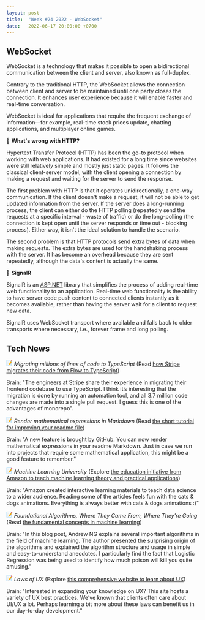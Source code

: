 ```yaml
---
layout: post
title:  "Week #24 2022 - WebSocket"
date:   2022-06-17 20:00:00 +0700
---
```


## WebSocket

WebSocket is a technology that makes it possible to open a bidirectional communication between the client and server, also known as full-duplex.

Contrary to the traditional HTTP, the WebSocket allows the connection between client and server to be maintained until one party closes the connection. It enhances user experience because it will enable faster and real-time conversation.

WebSocket is ideal for applications that require the frequent exchange of information—for example, real-time stock prices update, chatting applications, and multiplayer online games.

📗 __What's wrong with HTTP?__

Hypertext Transfer Protocol (HTTP) has been the go-to protocol when working with web applications. It had existed for a long time since websites were still relatively simple and mostly just static pages. It follows the classical client-server model, with the client opening a connection by making a request and waiting for the server to send the response.

The first problem with HTTP is that it operates unidirectionally, a one-way communication. If the client doesn't make a request, it will not be able to get updated information from the server. If the server does a long-running process, the client can either do the HTTP polling (repeatedly send the requests at a specific interval - waste of traffic) or do the long-polling (the connection is kept open until the server responds or time out - blocking process). Either way, it isn't the ideal solution to handle the scenario.

The second problem is that HTTP protocols send extra bytes of data when making requests. The extra bytes are used for the handshaking process with the server. It has become an overhead because they are sent repeatedly, although the data's content is actually the same.

📗 __SignalR__

SignalR is an [ASP.NET](http://asp.net/) library that simplifies the process of adding real-time web functionality to an application. Real-time web functionality is the ability to have server code push content to connected clients instantly as it becomes available, rather than having the server wait for a client to request new data.

SignalR uses WebSocket transport where available and falls back to older transports where necessary, i.e., forever frame and long polling.

## Tech News

![memo](/assets/images/memo16.png) *Migrating millions of lines of code to TypeScript* (Read [how Stripe migrates their code from Flow to TypeScript](https://stripe.com/blog/migrating-to-typescript))

Brain: "The engineers at Stripe share their experience in migrating their frontend codebase to use TypeScript. I think it’s interesting that the migration is done by running an automation tool, and all 3.7 million code changes are made into a single pull request. I guess this is one of the advantages of monorepo".

![memo](/assets/images/memo16.png) *Render mathematical expressions in Markdown* (Read [the short tutorial for improving your readme file](https://github.blog/changelog/2022-05-19-render-mathematical-expressions-in-markdown/))

Brain: "A new feature is brought by GitHub. You can now render mathematical expressions in your readme Markdown. Just in case we run into projects that require some mathematical application, this might be a good feature to remember."

![memo](/assets/images/memo16.png) *Machine Learning University* (Explore [the education initiative from Amazon to teach machine learning theory and practical applications](https://mlu-explain.github.io/))

Brain: "Amazon created interactive learning materials to teach data science to a wider audience. Reading some of the articles feels fun with the cats & dogs animations. Everything is always better with cats & dogs animations :)"

![memo](/assets/images/memo16.png) *Foundational Algorithms, Where They Came From, Where They're Going* (Read [the fundamental concepts in machine learning](https://read.deeplearning.ai/the-batch/issue-146/))

Brain: "In this blog post, Andrew NG explains several important algorithms in the field of machine learning. The author presented the surprising origin of the algorithms and explained the algorithm structure and usage in simple and easy-to-understand anecdotes. I particularly find the fact that Logistic Regression was being used to identify how much poison will kill you quite amusing."

![memo](/assets/images/memo16.png) *Laws of UX* (Explore [this comprehensive website to learn about UX](https://lawsofux.com/))

Brain: "Interested in expanding your knowledge on UX? This site hosts a variety of UX best practices. We’ve known that clients often care about UI/UX a lot. Perhaps learning a bit more about these laws can benefit us in our day-to-day development."
